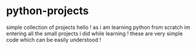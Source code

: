 # python-projects
simple collection of projects 
hello ! as i am learning python from scratch im entering all the small projects i did while learning ! these are very simple code which can be easily understood !
